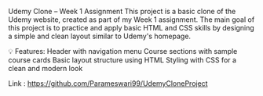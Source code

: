Udemy Clone – Week 1 Assignment
This project is a basic clone of the Udemy website, created as part of my Week 1 assignment. The main goal of this project is to practice and apply basic HTML and CSS skills by designing a simple and clean layout similar to Udemy's homepage.

💡 Features:
Header with navigation menu
Course sections with sample course cards
Basic layout structure using HTML
Styling with CSS for a clean and modern look

Link : https://github.com/Parameswari99/UdemyCloneProject
